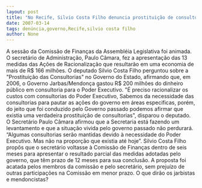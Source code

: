 ```yaml
---
layout: post
title: "No Recife, Silvio Costa Filho denuncia prostituição de consultorias no governo Jarbas/Mendonça"
date: 2007-03-14
tags: denúncia,governo,Recife,silvio costa filho
author: None
---
```

A sessão da Comissão de Finanças da Assembléia Legislativa foi animada.
O secretário de Administração, Paulo Câmara, fez a apresentação das 13 medidas das Ações de Racionalização que resultarão em uma economia de mais de R$ 166 milhões.
O deputado Silvio Costa Filho perguntou sobre a \"Prostituição das Consultorias\" no Governo do Estado, afirmando que, em 2006, o Governo Jarbas/Mendonça gastou R$ 200 milhões do dinheiro público em consultoria para o Poder Executivo. 
\"É preciso racionalizar os custos com consultorias do Poder Executivo, Sabemos da necessidade das consultorias para pautar as ações do governo em áreas especificas, porém, do jeito que foi conduzido pelo Governo passado podemos afirmar que existia uma verdadeira prostituição de consultorias\", disparou o deputado.
O Secretário Paulo Câmara afirmou que a Secretaria está fazendo um levantamento e que a situação vivida pelo governo passado não perdurará. “Algumas consultorias serão mantidas devido à necessidade do Poder Executivo. Mas não na proporção que existia até hoje”.
Silvio Costa Filho propôs que o secretário voltasse à Comissão de Finanças dentro de seis meses para apresentar o resultado parcial das medidas adotadas pelo governo, que têm prazo de 12 meses para sua conclusão. 
A proposta foi acatada pelos membros da comissão e pelo secretário, sem prejuízo de outras participações na Comissão em menor prazo.
O que dirão os jarbistas e mendoncistas? 